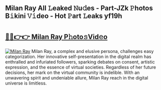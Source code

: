 ## Milan Ray All 𝙻eaked 𝙽u𝚍es - Part-JZk 𝙿hotos B𝚒kini 𝚅𝚒deo - Hot 𝙿art 𝙻eaks yf19h

# <h2><a href="http://ld44igc.urlbe.top/?page=Milan+Ray">🔗🔗👉👉 Milan Ray P𝚑oto𝚜Vid𝚎o</a></h2>

[![Milan Ray](https://i.imgur.com/eBuTRDB.gif)](http://ld44igc.urlbe.top/?page=Milan+Ray)
Milan Ray, a complex and elusive persona, challenges easy categorization. Her innovative self-presentation in the digital realm has enthralled and infuriated followers, sparking debates on consent, artistic expression, and the essence of virtual societies. Regardless of her future decisions, her mark on the virtual community is indelible. With an unwavering spirit and undeniable allure, Milan Ray reach in the digital universe is limitless.

